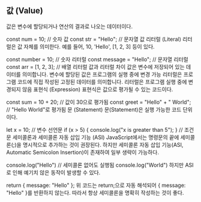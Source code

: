 
## 값 (Value)
값은 변수에 할당되거나 연산의 결과로 나오는 데이터이다.

const num = 10; // 숫자 값
const str = "Hello"; // 문자열 값
리터럴 (Literal)
리터럴은 값 자체를 의미한다. 예를 들어, 10, 'Hello', [1, 2, 3] 등이 있다.

const number = 10; // 숫자 리터럴
const message = "Hello"; // 문자열 리터럴
const arr = [1, 2, 3]; // 배열 리터럴
값과 리터럴 차이
값은 변수에 저장되어 있는 데이터를 의미합니다. 변수에 할당된 값은 프로그램의 실행 중에 변경 가능
리터럴은 프로그램 코드에 직접 작성된 고정된 데이터를 의미합니다. 리터럴은 프로그램 실행 중에 변경되지 않음
표현식 (Expression)
표현식은 값으로 평가될 수 있는 코드이다.

const sum = 10 + 20; // 값이 30으로 평가됨
const greet = "Hello" + " World"; // "Hello World"로 평가됨
문 (Statement)
문(Statement)은 실행 가능한 코드 단위이다.

let x = 10; // 변수 선언문
if (x > 5) { console.log("x is greater than 5"); } // 조건문
세미콜론과 세미콜론 자동 삽입 기능 (ASI)
JavaScript에서는 명령문의 끝에 세미콜론(;)을 명시적으로 추가하는 것이 권장된다. 하지만 세미콜론 자동 삽입 기능(ASI, Automatic Semicolon Insertion)이 존재하여 일부 생략이 가능하다.

console.log("Hello") // 세미콜론 없어도 실행됨
console.log("World")
하지만 ASI로 인해 예기치 않은 동작이 발생할 수 있다.

return
{
    message: "Hello"
};
위 코드는 return;으로 자동 해석되어 { message: "Hello" }를 반환하지 않는다. 따라서 항상 세미콜론을 명확히 작성하는 것이 좋다.